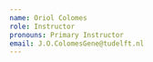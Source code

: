 ```yaml
---
name: Oriol Colomes
role: Instructor
pronouns: Primary Instructor
email: J.O.ColomesGene@tudelft.nl
---
```


<!-- [Schedule an appointment](#){: .btn .btn-outline } -->
